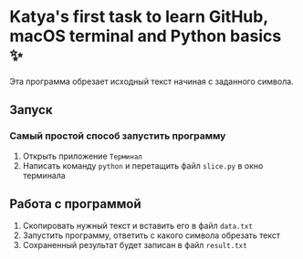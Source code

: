 # Katya's first task to learn GitHub, macOS terminal and Python basics ✨

Эта программа обрезает исходный текст начиная с заданного символа.

## Запуск
### Самый простой способ запустить программу

1. Открыть приложение `Терминал`
2. Написать команду `python` и перетащить файл `slice.py` в окно терминала

## Работа с программой

1. Скопировать нужный текст и вставить его в файл `data.txt`
2. Запустить программу, ответить с какого символа обрезать текст
3. Сохраненный результат будет записан в файл `result.txt`
